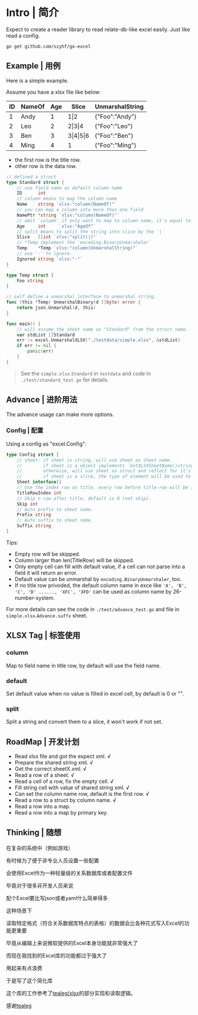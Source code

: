 # Intro | 简介

Expect to create a reader library to read relate-db-like excel easily.
Just like read a config.

```shell
go get github.com/szyhf/go-excel
```

## Example | 用例

Here is a simple example.

Assume you have a xlsx file like below:

|ID|NameOf|Age|Slice|UnmarshalString|
|-|-|-|-|-|
|1|Andy|1|1\|2|{"Foo":"Andy"}|
|2|Leo|2|2\|3\|4|{"Foo":"Leo"}|
|3|Ben|3|3\|4\|5\|6|{"Foo":"Ben"}|
|4|Ming|4|1|{"Foo":"Ming"}|

+ the first row is the title row.
+ other row is the data row.

```go
// defined a struct
type Standard struct {
	// use field name as default column name
	ID      int
	// column means to map the column name
	Name    string `xlsx:"column(NameOf)"`
	// you can map a column into more than one field
	NamePtr *string `xlsx:"column(NameOf)"`
	// omit `column` if only want to map to column name, it's equal to `column(AgeOf)`
	Age     int     `xlsx:"AgeOf"`
	// split means to split the string into slice by the `|`
	Slice   []int `xlsx:"split(|)"`
	// *Temp implement the `encoding.BinaryUnmarshaler`
	Temp    *Temp `xlsx:"column(UnmarshalString)"`
	// use '-' to ignore.
	Ignored string `xlsx:"-"`
}

type Temp struct {
	Foo string
}

// self define a unmarshal interface to unmarshal string.
func (this *Temp) UnmarshalBinary(d []byte) error {
	return json.Unmarshal(d, this)
}

func main() {
	// will assume the sheet name as "Standard" from the struct name.
	var stdList []Standard
	err := excel.UnmarshalXLSX("./testdata/simple.xlsx", &stdList)
	if err != nil {
		panic(err)
	}
}
```

> See the `simple.xlsx`.`Standard` in `testdata` and code in `./test/standard_test.go` for details.

## Advance | 进阶用法

The advance usage can make more options.

### Config | 配置

Using a config as "excel.Config":

```go
type Config struct {
	// sheet: if sheet is string, will use sheet as sheet name.
	//        if sheet is a object implements `GetXLSXSheetName()string`, the return value will be used.
	//        otherwise, will use sheet as struct and reflect for it's name.
	// 		  if sheet is a slice, the type of element will be used to infer like before.
	Sheet interface{}
	// Use the index row as title, every row before title-row will be ignore, default is 0.
	TitleRowIndex int
	// Skip n row after title, default is 0 (not skip).
	Skip int
	// Auto prefix to sheet name.
	Prefix string
	// Auto suffix to sheet name.
	Suffix string
}
```

Tips:

+ Empty row will be skipped.
+ Column larger than len(TitleRow) will be skipped.
+ Only empty cell can fill with default value, if a cell can not parse into a field it will return an error.
+ Default value can be unmarshal by `encoding.BinaryUnmarshaler`, too.
+ If no title row privoded, the default column name in exce like `'A', 'B', 'C', 'D' ......, 'XFC', 'XFD'` can be used as column name by 26-number-system.

For more details can see the code in `./test/advance_test.go` and file in `simple.xlsx`.`Advance.suffx` sheet.

## XLSX Tag | 标签使用

### column

Map to field name in title row, by default will use the field name.

### default

Set default value when no value is filled in excel cell, by default is 0 or "".

### split

Split a string and convert them to a slice, it won't work if not set.

## RoadMap | 开发计划

+ Read xlsx file and got the expect xml. √
+ Prepare the shared string xml. √
+ Get the correct sheetX.xml. √
+ Read a row of a sheet. √
+ Read a cell of a row, fix the empty cell. √
+ Fill string cell with value of shared string xml. √
+ Can set the column name row, default is the first row. √
+ Read a row to a struct by column name. √
+ Read a row into a map.
+ Read a row into a map by primary key.

## Thinking | 随想

在复杂的系统中（例如游戏）

有时候为了便于非专业人员设置一些配置

会使用Excel作为一种轻量级的关系数据库或者配置文件

毕竟对于很多非开发人员来说

配个Excel要比写json或者yaml什么简单得多

这种场景下

读取特定格式（符合关系数据库特点的表格）的数据会比各种花式写入Excel的功能更重要

毕竟从编辑上来说微软提供的Excel本身功能就非常强大了

而现在我找到的Excel库的功能都过于强大了

用起来有点浪费

于是写了这个简化库

这个库的工作参考了[tealeg/xlsx](github.com/tealeg/xlsx)的部分实现和读取逻辑。

感谢[tealeg](github.com/tealeg)